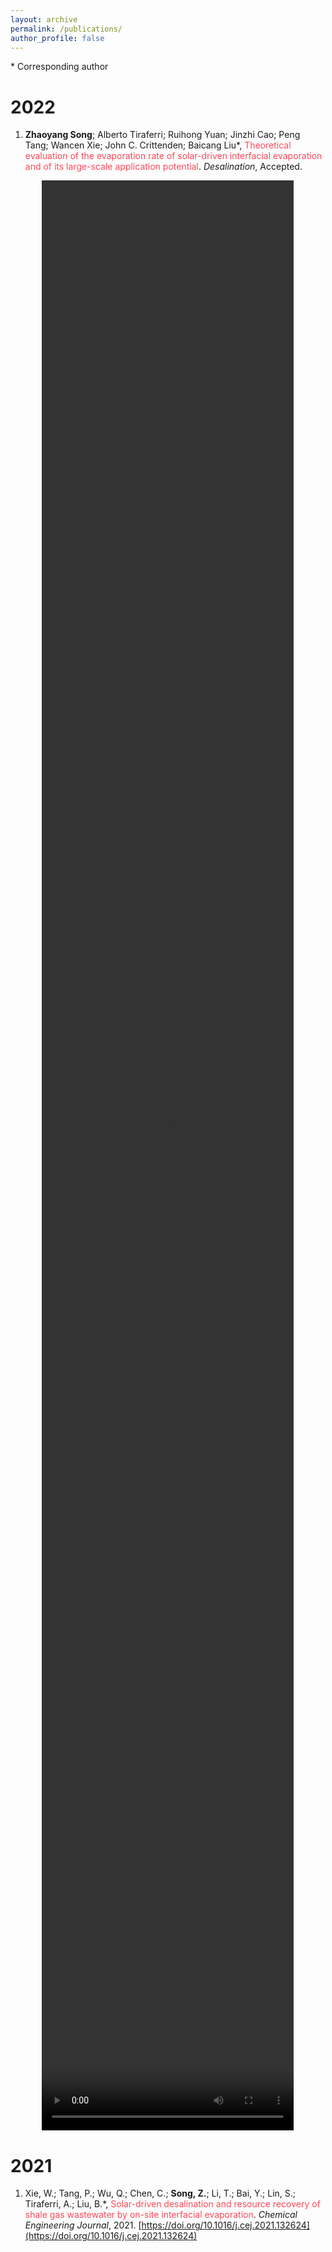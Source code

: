 ```yaml
---
layout: archive
permalink: /publications/
author_profile: false
---
```


\* Corresponding author

# 2022

1. **Zhaoyang Song**; Alberto Tiraferri; Ruihong Yuan; Jinzhi Cao; Peng Tang; Wancen Xie; John C. Crittenden; Baicang Liu\*, <font color="#FF4858">Theoretical evaluation of the evaporation rate of solar-driven interfacial evaporation and of its large-scale application potential</font>. *Desalination*, Accepted.

<center>
<video controls width="80%" height="80%">
    <source src="/video/Global Evaporation Prediction Based on 2D SIE Technology.mp4"/>
    Sorry, your browser does not support this video, please use Chrome instead.
</video>
</center>



# 2021

1. Xie, W.;  Tang, P.;  Wu, Q.;  Chen, C.; **Song, Z.**;  Li, T.;  Bai, Y.;  Lin, S.;  Tiraferri, A.; Liu, B.\*, <font color="#FF4858">Solar-driven desalination and resource recovery of shale gas wastewater by on-site interfacial evaporation</font>. *Chemical Engineering Journal*, 2021. [https://doi.org/10.1016/j.cej.2021.132624](https://doi.org/10.1016/j.cej.2021.132624)
